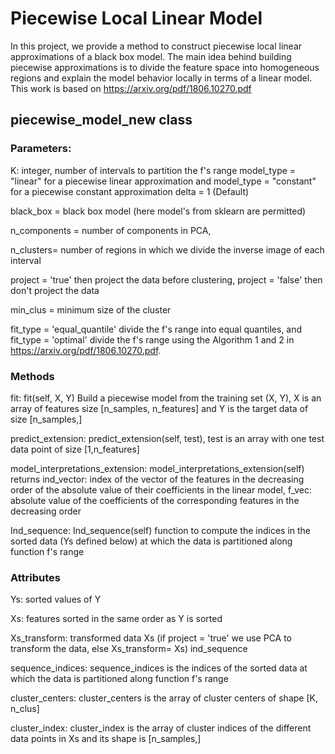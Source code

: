 # Piecewise Local Linear Model
In this project, we provide a method to construct piecewise local linear approximations of a black box model. The main idea behind building piecewise approximations is to divide the feature space into homogeneous regions and explain the model behavior locally in terms of a linear model. This work is based on https://arxiv.org/pdf/1806.10270.pdf
## piecewise_model_new class

### Parameters:
K: integer, number of intervals to partition the f's range 
model_type = "linear" for a piecewise linear approximation and model_type = "constant" for a piecewise constant approximation
delta = 1 (Default)

black_box = black box model (here model's from sklearn are permitted)

n_components = number of components in PCA, 

n_clusters= number of regions in which we divide the inverse image of each interval

project = 'true' then project the data before clustering, project = 'false' then don't project the data  

min_clus = minimum size of the cluster

fit_type = 'equal_quantile' divide the f's range into equal quantiles, and fit_type = 'optimal' divide the f's range using the Algorithm 1 and 2 in https://arxiv.org/pdf/1806.10270.pdf.

### Methods
fit: fit(self, X, Y) Build a piecewise model from the training set (X, Y), X is an array of features size [n_samples, n_features] and Y  is the target data of size [n_samples,] 

predict_extension: predict_extension(self, test), test is an array with one test data point of size [1,n_features]

model_interpretations_extension: model_interpretations_extension(self) returns ind_vector: index of the vector of the features in the decreasing order of the absolute value of their coefficients in the linear model, f_vec: absolute value of the coefficients of the corresponding features in the decreasing order

Ind_sequence: Ind_sequence(self) function to compute the indices in the sorted data (Ys defined below) at which the data is partitioned along function f's range 



### Attributes
Ys: sorted values of Y

Xs: features sorted in the same order as Y is sorted

Xs_transform: transformed data Xs (if project = 'true' we use PCA to transform the data, else Xs_transform= Xs)
ind_sequence

sequence_indices: sequence_indices is the indices of the sorted data at which the data is partitioned along function f's range

cluster_centers: cluster_centers is the array of cluster centers of shape [K, n_clus]

cluster_index: cluster_index is the array of cluster indices of the different data points in Xs and its shape is [n_samples,] 





